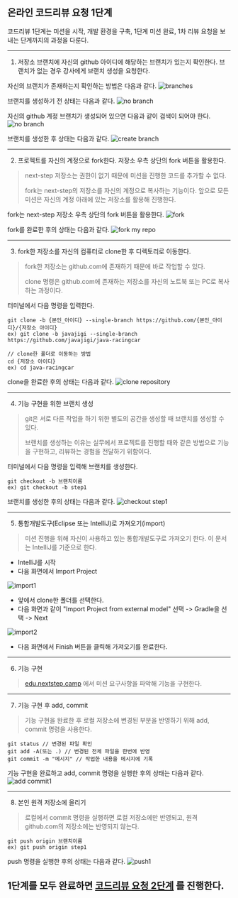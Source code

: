 ## 온라인 코드리뷰 요청 1단계
코드리뷰 1단계는 미션을 시작, 개발 환경을 구축, 1단계 미션 완료, 1차 리뷰 요청을 보내는 단계까지의 과정을 다룬다.

---
1. 저장소 브랜치에 자신의 github 아이디에 해당하는 브랜치가 있는지 확인한다. 브랜치가 없는 경우 강사에게 브랜치 생성을 요청한다.

자신의 브랜치가 존재하는지 확인하는 방법은 다음과 같다.
![branches](./images/etc/no_branch_github.png)

브랜치를 생성하기 전 상태는 다음과 같다.
![no branch](./images/no_branch.png)

자신의 github 계정 브랜치가 생성되어 있으면 다음과 같이 검색이 되어야 한다.
![no branch](./images/etc/branch_github.png)

브랜치를 생성한 후 상태는 다음과 같다.
![create branch](./images/create_branch.png)



---
2. 프로젝트를 자신의 계정으로 fork한다. 저장소 우측 상단의 fork 버튼을 활용한다.
> next-step 저장소는 권한이 없기 때문에 미션을 진행한 코드를 추가할 수 없다.
> 
> fork는 next-step의 저장소를 자신의 계정으로 복사하는 기능이다. 앞으로 모든 미션은 자신의 계정 아래에 있는 저장소를 활용해 진행한다.

fork는 next-step 저장소 우측 상단의 fork 버튼을 활용한다.
![fork](./images/etc/fork.png)

fork를 완료한 후의 상태는 다음과 같다.
![fork my repo](./images/fork_my_repo.png)

---
3. fork한 저장소를 자신의 컴퓨터로 clone한 후 디렉토리로 이동한다.
> fork한 저장소는 github.com에 존재하기 때문에 바로 작업할 수 있다.
>
> clone 명령은 github.com에 존재하는 저장소를 자신의 노트북 또는 PC로 복사하는 과정이다.

터미널에서 다음 명령을 입력한다.

```
git clone -b {본인_아이디} --single-branch https://github.com/{본인_아이디}/{저장소 아이디}
ex) git clone -b javajigi --single-branch https://github.com/javajigi/java-racingcar
```
```
// clone한 폴더로 이동하는 방법
cd {저장소 아이디}
ex) cd java-racingcar
```

clone을 완료한 후의 상태는 다음과 같다.
![clone repository](./images/clone_repository.png)

---
4. 기능 구현을 위한 브랜치 생성
> git은 서로 다른 작업을 하기 위한 별도의 공간을 생성할 때 브랜치를 생성할 수 있다.
>
> 브랜치를 생성하는 이유는 실무에서 프로젝트를 진행할 때와 같은 방법으로 기능을 구현하고, 리뷰하는 경험을 전달하기 위함이다.

터미널에서 다음 명령을 입력해 브랜치를 생성한다.

```
git checkout -b 브랜치이름
ex) git checkout -b step1
```

브랜치를 생성한 후의 상태는 다음과 같다.
![checkout step1](./images/checkout_step1.png)

---
5. 통합개발도구(Eclipse 또는 IntelliJ)로 가져오기(import)
> 미션 진행을 위해 자신이 사용하고 있는 통합개발도구로 가져오기 한다. 이 문서는 IntelliJ를 기준으로 한다.

* IntelliJ를 시작
* 다음 화면에서 Import Project

![import1](./images/etc/import1.png)

* 앞에서 clone한 폴더를 선택한다.
* 다음 화면과 같이 "Import Project from external model" 선택 -> Gradle을 선택 -> Next

![import2](./images/etc/import2.png)

* 다음 화면에서 Finish 버튼을 클릭해 가져오기를 완료한다.

---
6. 기능 구현
> [edu.nextstep.camp](https://edu.nextstep.camp) 에서 미션 요구사항을 파악해 기능을 구현한다.

---
7. 기능 구현 후 add, commit
> 기능 구현을 완료한 후 로컬 저장소에 변경된 부분을 반영하기 위해 add, commit 명령을 사용한다.

```
git status // 변경된 파일 확인
git add -A(또는 .) // 변경된 전체 파일을 한번에 반영
git commit -m "메시지" // 작업한 내용을 메시지에 기록
```

기능 구현을 완료하고 add, commit 명령을 실행한 후의 상태는 다음과 같다.
![add commit1](./images/add_commit_1.png)

---
8. 본인 원격 저장소에 올리기
> 로컬에서 commit 명령을 실행하면 로컬 저장소에만 반영되고, 원격 github.com의 저장소에는 반영되지 않는다.

```
git push origin 브랜치이름
ex) git push origin step1
```

push 명령을 실행한 후의 상태는 다음과 같다.
![push1](./images/push1.png)

## 1단계를 모두 완료하면 [코드리뷰 요청 2단계](./review-step2.md) 를 진행한다.
